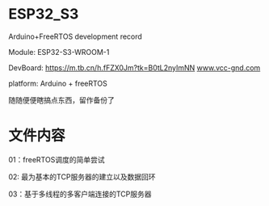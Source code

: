 # ESP32_S3
Arduino+FreeRTOS development record

Module: ESP32-S3-WROOM-1

DevBoard: https://m.tb.cn/h.fFZX0Jm?tk=B0tL2nyImNN www.vcc-gnd.com

platform: Arduino + freeRTOS

随随便便瞎搞点东西，留作备份了

# 文件内容

01：freeRTOS调度的简单尝试

02: 最为基本的TCP服务器的建立以及数据回环

03：基于多线程的多客户端连接的TCP服务器
